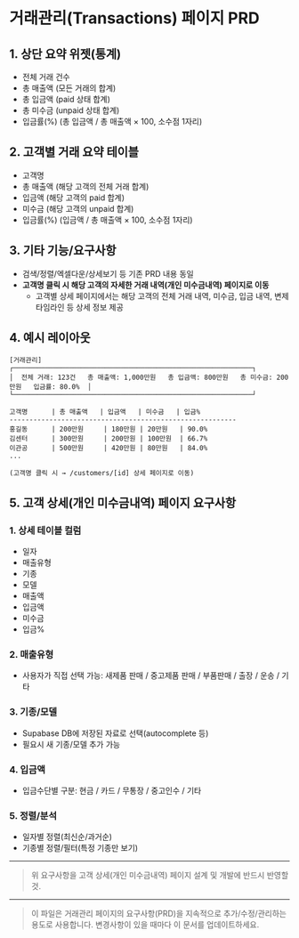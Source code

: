 # 거래관리(Transactions) 페이지 PRD

## 1. 상단 요약 위젯(통계)
- 전체 거래 건수
- 총 매출액 (모든 거래의 합계)
- 총 입금액 (paid 상태 합계)
- 총 미수금 (unpaid 상태 합계)
- 입금률(%) (총 입금액 / 총 매출액 × 100, 소수점 1자리)

## 2. 고객별 거래 요약 테이블
- 고객명
- 총 매출액 (해당 고객의 전체 거래 합계)
- 입금액 (해당 고객의 paid 합계)
- 미수금 (해당 고객의 unpaid 합계)
- 입금률(%) (입금액 / 총 매출액 × 100, 소수점 1자리)

## 3. 기타 기능/요구사항
- 검색/정렬/엑셀다운/상세보기 등 기존 PRD 내용 동일
- **고객명 클릭 시 해당 고객의 자세한 거래 내역(개인 미수금내역) 페이지로 이동**
  - 고객별 상세 페이지에서는 해당 고객의 전체 거래 내역, 미수금, 입금 내역, 변제 타임라인 등 상세 정보 제공

## 4. 예시 레이아웃

```
[거래관리]
┌────────────────────────────────────────────────────────────┐
│  전체 거래: 123건   총 매출액: 1,000만원   총 입금액: 800만원   총 미수금: 200만원   입금률: 80.0%  │
└────────────────────────────────────────────────────────────┘

고객명      | 총 매출액   | 입금액   | 미수금   | 입금%
---------------------------------------------------------
홍길동      | 200만원     | 180만원 | 20만원   | 90.0%
김센터      | 300만원     | 200만원 | 100만원  | 66.7%
이관공      | 500만원     | 420만원 | 80만원   | 84.0%
...

(고객명 클릭 시 → /customers/[id] 상세 페이지로 이동)
```

## 5. 고객 상세(개인 미수금내역) 페이지 요구사항

### 1. 상세 테이블 컬럼
- 일자
- 매출유형
- 기종
- 모델
- 매출액
- 입금액
- 미수금
- 입금%

### 2. 매출유형
- 사용자가 직접 선택 가능: 새제품 판매 / 중고제품 판매 / 부품판매 / 출장 / 운송 / 기타

### 3. 기종/모델
- Supabase DB에 저장된 자료로 선택(autocomplete 등)
- 필요시 새 기종/모델 추가 가능

### 4. 입금액
- 입금수단별 구분: 현금 / 카드 / 무통장 / 중고인수 / 기타

### 5. 정렬/분석
- 일자별 정렬(최신순/과거순)
- 기종별 정렬/필터(특정 기종만 보기)

---

> 위 요구사항을 고객 상세(개인 미수금내역) 페이지 설계 및 개발에 반드시 반영할 것.

---

> 이 파일은 거래관리 페이지의 요구사항(PRD)을 지속적으로 추가/수정/관리하는 용도로 사용합니다.
> 변경사항이 있을 때마다 이 문서를 업데이트하세요. 